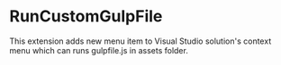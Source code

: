 # RunCustomGulpFile
This extension adds new menu item to Visual Studio solution's context menu which can runs gulpfile.js in assets folder.
